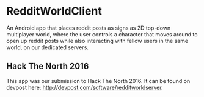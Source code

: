 # RedditWorldClient
An Android app that places reddit posts as signs as 2D top-down multiplayer world, where the user controls a character that moves around to open up reddit posts while also interacting with fellow users in the same world, on our dedicated servers. 

## Hack The North 2016
This app was our submission to Hack The North 2016. It can be found on devpost here: http://devpost.com/software/redditworldserver.
